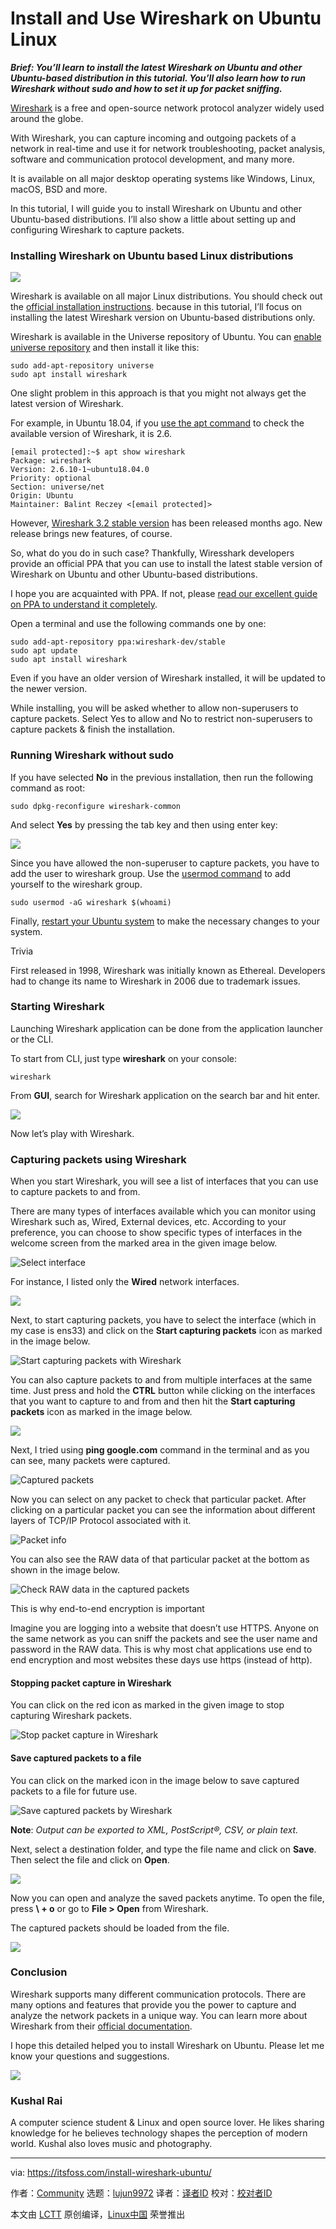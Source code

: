 [#]: collector: (lujun9972)
[#]: translator: (qianmingtian)
[#]: reviewer: ( )
[#]: publisher: ( )
[#]: url: ( )
[#]: subject: (Install and Use Wireshark on Ubuntu Linux)
[#]: via: (https://itsfoss.com/install-wireshark-ubuntu/)
[#]: author: (Community https://itsfoss.com/author/itsfoss/)

Install and Use Wireshark on Ubuntu Linux
======

_**Brief: You’ll learn to install the latest Wireshark on Ubuntu and other Ubuntu-based distribution in this tutorial. You’ll also learn how to run Wireshark without sudo and how to set it up for packet sniffing.**_

[Wireshark][1] is a free and open-source network protocol analyzer widely used around the globe.

With Wireshark, you can capture incoming and outgoing packets of a network in real-time and use it for network troubleshooting, packet analysis, software and communication protocol development, and many more.

It is available on all major desktop operating systems like Windows, Linux, macOS, BSD and more.

In this tutorial, I will guide you to install Wireshark on Ubuntu and other Ubuntu-based distributions. I’ll also show a little about setting up and configuring Wireshark to capture packets.

### Installing Wireshark on Ubuntu based Linux distributions

![][2]

Wireshark is available on all major Linux distributions. You should check out the [official installation instructions][3]. because in this tutorial, I’ll focus on installing the latest Wireshark version on Ubuntu-based distributions only.

Wireshark is available in the Universe repository of Ubuntu. You can [enable universe repository][4] and then install it like this:

```
sudo add-apt-repository universe
sudo apt install wireshark
```

One slight problem in this approach is that you might not always get the latest version of Wireshark.

For example, in Ubuntu 18.04, if you [use the apt command][5] to check the available version of Wireshark, it is 2.6.

```
[email protected]:~$ apt show wireshark
Package: wireshark
Version: 2.6.10-1~ubuntu18.04.0
Priority: optional
Section: universe/net
Origin: Ubuntu
Maintainer: Balint Reczey <[email protected]>
```

However, [Wireshark 3.2 stable version][6] has been released months ago. New release brings new features, of course.

So, what do you do in such case? Thankfully, Wiresshark developers provide an official PPA that you can use to install the latest stable version of Wireshark on Ubuntu and other Ubuntu-based distributions.

I hope you are acquainted with PPA. If not, please [read our excellent guide on PPA to understand it completely][7].

Open a terminal and use the following commands one by one:

```
sudo add-apt-repository ppa:wireshark-dev/stable
sudo apt update
sudo apt install wireshark
```

Even if you have an older version of Wireshark installed, it will be updated to the newer version.

While installing, you will be asked whether to allow non-superusers to capture packets. Select Yes to allow and No to restrict non-superusers to capture packets &amp; finish the installation.

### Running Wireshark without sudo

If you have selected **No** in the previous installation, then run the following command as root:

```
sudo dpkg-reconfigure wireshark-common
```

And select **Yes** by pressing the tab key and then using enter key:

![][8]

Since you have allowed the non-superuser to capture packets, you have to add the user to wireshark group. Use the [usermod command][9] to add yourself to the wireshark group.

```
sudo usermod -aG wireshark $(whoami)
```

Finally, [restart your Ubuntu system][10] to make the necessary changes to your system.

Trivia

First released in 1998, Wireshark was initially known as Ethereal. Developers had to change its name to Wireshark in 2006 due to trademark issues.

### Starting Wireshark

Launching Wireshark application can be done from the application launcher or the CLI.

To start from CLI, just type **wireshark** on your console:

```
wireshark
```

From **GUI**, search for Wireshark application on the search bar and hit enter.

![][11]

Now let’s play with Wireshark.

### Capturing packets using Wireshark

When you start Wireshark, you will see a list of interfaces that you can use to capture packets to and from.

There are many types of interfaces available which you can monitor using Wireshark such as, Wired, External devices, etc. According to your preference, you can choose to show specific types of interfaces in the welcome screen from the marked area in the given image below.

![Select interface][12]

For instance, I listed only the **Wired** network interfaces.

![][13]

Next, to start capturing packets, you have to select the interface (which in my case is ens33) and click on the **Start capturing packets** icon as marked in the image below.

![Start capturing packets with Wireshark][14]

You can also capture packets to and from multiple interfaces at the same time. Just press and hold the **CTRL** button while clicking on the interfaces that you want to capture to and from and then hit the **Start capturing packets** icon as marked in the image below.

![][15]

Next, I tried using **ping google.com** command in the terminal and as you can see, many packets were captured.

![Captured packets][16]

Now you can select on any packet to check that particular packet. After clicking on a particular packet you can see the information about different layers of TCP/IP Protocol associated with it.

![Packet info][17]

You can also see the RAW data of that particular packet at the bottom as shown in the image below.

![Check RAW data in the captured packets][18]

This is why end-to-end encryption is important

Imagine you are logging into a website that doesn’t use HTTPS. Anyone on the same network as you can sniff the packets and see the user name and password in the RAW data.
This is why most chat applications use end to end encryption and most websites these days use https (instead of http).

#### Stopping packet capture in Wireshark

You can click on the red icon as marked in the given image to stop capturing Wireshark packets.

![Stop packet capture in Wireshark][19]

#### Save captured packets to a file

You can click on the marked icon in the image below to save captured packets to a file for future use.

![Save captured packets by Wireshark][20]

**Note**: _Output can be exported to XML, PostScript®, CSV, or plain text._

Next, select a destination folder, and type the file name and click on **Save**.
Then select the file and click on **Open**.

![][21]

Now you can open and analyze the saved packets anytime. To open the file, press **\ + o**
or go to **File &gt; Open** from Wireshark.

The captured packets should be loaded from the file.

![][22]

### Conclusion

Wireshark supports many different communication protocols. There are many options and features that provide you the power to capture and analyze the network packets in a unique way. You can learn more about Wireshark from their [official documentation][23].

I hope this detailed helped you to install Wireshark on Ubuntu. Please let me know your questions and suggestions.

![][24]

### Kushal Rai

A computer science student &amp; Linux and open source lover. He likes sharing knowledge for he believes technology shapes the perception of modern world. Kushal also loves music and photography.

--------------------------------------------------------------------------------

via: https://itsfoss.com/install-wireshark-ubuntu/

作者：[Community][a]
选题：[lujun9972][b]
译者：[译者ID](https://github.com/译者ID)
校对：[校对者ID](https://github.com/校对者ID)

本文由 [LCTT](https://github.com/LCTT/TranslateProject) 原创编译，[Linux中国](https://linux.cn/) 荣誉推出

[a]: https://itsfoss.com/author/itsfoss/
[b]: https://github.com/lujun9972
[1]: https://www.wireshark.org/
[2]: https://i2.wp.com/itsfoss.com/wp-content/uploads/2020/03/wireshark_ubuntu.png?ssl=1
[3]: https://www.wireshark.org/docs/wsug_html_chunked/ChBuildInstallUnixInstallBins.html
[4]: https://itsfoss.com/ubuntu-repositories/
[5]: https://itsfoss.com/apt-command-guide/
[6]: https://www.wireshark.org/news/20191218.html
[7]: https://itsfoss.com/ppa-guide/
[8]: https://i0.wp.com/itsfoss.com/wp-content/uploads/2020/03/yes.png?ssl=1
[9]: https://linuxhandbook.com/usermod-command/
[10]: https://itsfoss.com/schedule-shutdown-ubuntu/
[11]: https://i1.wp.com/itsfoss.com/wp-content/uploads/2020/03/wire.png?ssl=1
[12]: https://i2.wp.com/itsfoss.com/wp-content/uploads/2020/03/interfaces.jpg?ssl=1
[13]: https://i2.wp.com/itsfoss.com/wp-content/uploads/2020/03/intoption.jpg?ssl=1
[14]: https://i1.wp.com/itsfoss.com/wp-content/uploads/2020/03/singleinterface.jpg?ssl=1
[15]: https://i2.wp.com/itsfoss.com/wp-content/uploads/2020/03/selint.jpg?ssl=1
[16]: https://i1.wp.com/itsfoss.com/wp-content/uploads/2020/03/capture.jpg?ssl=1
[17]: https://i1.wp.com/itsfoss.com/wp-content/uploads/2020/03/packetinfo.png?ssl=1
[18]: https://i0.wp.com/itsfoss.com/wp-content/uploads/2020/03/raw.png?ssl=1
[19]: https://i1.wp.com/itsfoss.com/wp-content/uploads/2020/03/stopcapture.png?ssl=1
[20]: https://i0.wp.com/itsfoss.com/wp-content/uploads/2020/03/savepackets.jpg?ssl=1
[21]: https://i2.wp.com/itsfoss.com/wp-content/uploads/2020/03/savename.jpg?ssl=1
[22]: https://i2.wp.com/itsfoss.com/wp-content/uploads/2020/03/openpacket.png?ssl=1
[23]: https://www.wireshark.org/docs/https://www.wireshark.org/docs/
[24]: https://i0.wp.com/itsfoss.com/wp-content/uploads/2020/03/kushal_rai.jpg?ssl=1
